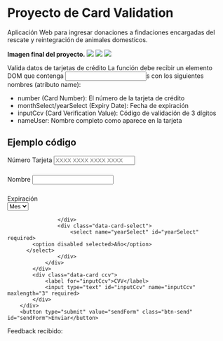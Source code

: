 <h1>Proyecto de Card Validation</h1>
Aplicación Web para ingresar donaciones a findaciones encargadas del rescate y reintegración de animales domesticos.

<strong>Imagen final del proyecto.</strong>
<img src="./assets/img_readme/Slide1.jpg"/>
<img src="./assets/img_readme/Slide2.jpg"/>
<img src="./assets/img_readme/Slide3.jpg"/>

Valida datos de tarjetas de crédito
La función debe recibir un elemento DOM que contenga <input>s con los siguientes nombres (atributo name):

- number (Card Number): El número de la tarjeta de crédito
- monthSelect/yearSelect (Expiry Date): Fecha de expiración
- inputCcv (Card Verification Value): Código de validación de 3 dígitos
- nameUser: Nombre completo como aparece en la tarjeta

<h2>Ejemplo código</h2>

<form id="formValidation" class="form-validation">
        <div class="data-card" id="dataForm">
            <label for="inputNumber">Número Tarjeta</label>
            <input type="text" id="inputNumber" name="number" maxlength="16" autocomplete="off" pattern="[0-9]+" placeholder="XXXX XXXX XXXX XXXX" required/>
            <h5 id="print"> </h5>
        </div>
        <div class="data-card">
            <label for="inputNameUser">Nombre </label>
            <input type="text" id="inputNameUser" name="nameUser" required/>
            <h5 id="print"> </h5>
        </div>
        <!--datos expiración tarjeta-->
        <div class="flexbox">
            <div class="data-card expider-date">
                <label for="monthSelect">Expiración</label>
                <div class="flexbox">
                    <div class="data-card-select">
                        <select name="monthSelect" id="monthSelect" required>
              <option disabled selected>Mes</option>
            </select>

                    </div>
                    <div class="data-card-select">
                        <select name="yearSelect" id="yearSelect" required>
            <option disabled selected>Año</option>
          </select>
                    </div>
                </div>
            </div>
            <div class="data-card ccv">
                <label for="inputCcv">CVV</label>
                <input type="text" id="inputCcv" name="inputCcv" maxlength="3" required>
            </div>
        </div>
        <button type="submit" value="sendForm" class="btn-send" id="sendForm">Enviar</button>


Feedback recibido:
